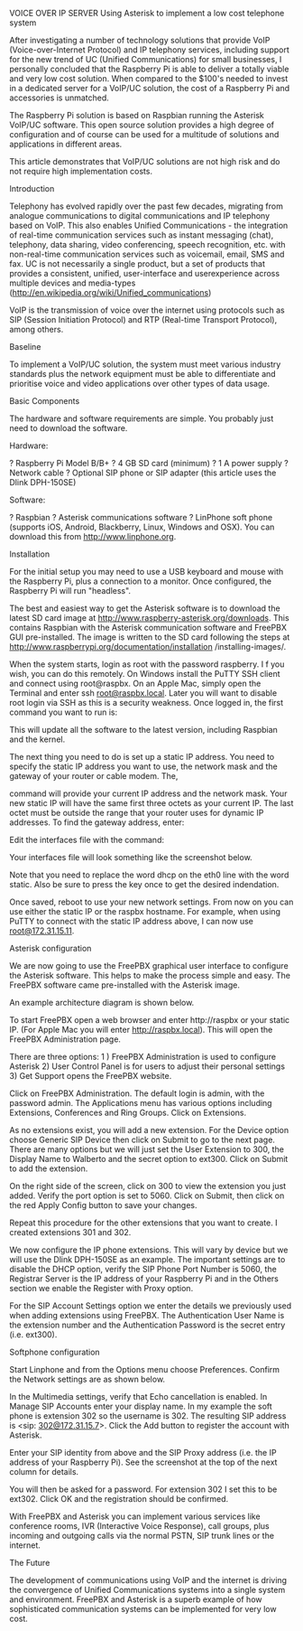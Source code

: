 VOICE OVER IP SERVER
Using Asterisk to implement a low cost telephone system

After investigating a number of technology solutions that provide VoIP (Voice-over-Internet Protocol) and IP telephony services, including support for the new trend of UC (Unified Communications) for small businesses, I personally concluded that the Raspberry Pi is able to deliver a totally viable and very low cost solution. When compared to the $100's needed to invest in a dedicated server for a VoIP/UC solution, the cost of a Raspberry Pi and accessories is unmatched.

The Raspberry Pi solution is based on Raspbian running the Asterisk VoIP/UC software. This open source solution provides a high degree of configuration and of course can be used for a multitude of solutions and applications in different areas.

This article demonstrates that VoIP/UC solutions are not high risk and do not require high implementation costs.

Introduction

Telephony has evolved rapidly over the past few decades, migrating from analogue communications to digital communications and IP telephony based on VoIP. This also enables Unified Communications - the integration of real-time communication services such as instant messaging (chat), telephony, data sharing, video conferencing, speech recognition, etc. with non-real-time communication services such as voicemail, email, SMS and fax. UC is not necessarily a single product, but a set of products that provides a consistent, unified, user-interface and userexperience across multiple devices and media-types (http://en.wikipedia.org/wiki/Unified_communications)

VoIP is the transmission of voice over the internet using protocols such as SIP (Session Initiation Protocol) and RTP (Real-time Transport Protocol), among others.

Baseline

To implement a VoIP/UC solution, the system must meet various industry standards plus the network equipment must be able to differentiate and prioritise voice and video applications over other types of data usage.

Basic Components

The hardware and software requirements are simple. You probably just need to download the software.

Hardware:

? Raspberry Pi Model B/B+
? 4 GB SD card (minimum)
? 1 A power supply
? Network cable
? Optional SIP phone or SIP adapter (this article uses the Dlink DPH-150SE)

Software:

? Raspbian
? Asterisk communications software
? LinPhone soft phone (supports iOS, Android, Blackberry, Linux, Windows and OSX). You can download this from http://www.linphone.org.

Installation

For the initial setup you may need to use a USB keyboard and mouse with the Raspberry Pi, plus a connection to a monitor. Once configured, the Raspberry Pi will run "headless".

The best and easiest way to get the Asterisk software is to download the latest SD card image at http://www.raspberry-asterisk.org/downloads. This contains Raspbian with the Asterisk communication software and FreePBX GUI pre-installed. The image is written to the SD card following the steps at http://www.raspberrypi.org/documentation/installation /installing-images/.

When the system starts, login as root with the password raspberry. I f you wish, you can do this remotely. On Windows install the PuTTY SSH client and connect using root@raspbx. On an Apple Mac, simply open the Terminal and enter ssh root@raspbx.local. Later you will want to disable root login via SSH as this is a security weakness. Once logged in, the first command you want to run is:

This will update all the software to the latest version, including Raspbian and the kernel.

The next thing you need to do is set up a static IP address. You need to specify the static IP address you want to use, the network mask and the gateway of your router or cable modem. The,

command will provide your current IP address and the network mask. Your new static IP will have the same first three octets as your current IP. The last octet must be outside the range that your router uses for dynamic IP addresses. To find the gateway address, enter:

Edit the interfaces file with the command:

Your interfaces file will look something like the screenshot below.

Note that you need to replace the word dhcp on the eth0 line with the word static. Also be sure to press the <Tab> key once to get the desired indendation.

Once saved, reboot to use your new network settings. From now on you can use either the static IP or the raspbx hostname. For example, when using PuTTY to connect with the static IP address above, I can now use root@172.31.15.11.

Asterisk configuration

We are now going to use the FreePBX graphical user interface to configure the Asterisk software. This helps to make the process simple and easy. The FreePBX software came pre-installed with the Asterisk image.

An example architecture diagram is shown below.

To start FreePBX open a web browser and enter http://raspbx or your static IP. (For Apple Mac you will enter http://raspbx.local). This will open the FreePBX Administration page.

There are three options:
1 ) FreePBX Administration is used to configure Asterisk
2) User Control Panel is for users to adjust their personal settings
3) Get Support opens the FreePBX website.

Click on FreePBX Administration. The default login is admin, with the password admin. The Applications menu has various options including Extensions, Conferences and Ring Groups. Click on Extensions.

As no extensions exist, you will add a new extension. For the Device option choose Generic SIP Device then click on Submit to go to the next page. There are many options but we will just set the User Extension to 300, the Display Name to Walberto and the secret option to ext300. Click on Submit to add the extension.

On the right side of the screen, click on 300 to view the extension you just added. Verify the port option is set to 5060. Click on Submit, then click on the red Apply Config button to save your changes.

Repeat this procedure for the other extensions that you want to create. I created extensions 301 and 302.

We now configure the IP phone extensions. This will vary by device but we will use the Dlink DPH-150SE as an example. The important settings are to disable the DHCP option, verify the SIP Phone Port Number is 5060, the Registrar Server is the IP address of your Raspberry Pi and in the Others section we enable the Register with Proxy option.

For the SIP Account Settings option we enter the details we previously used when adding extensions using FreePBX. The Authentication User Name is the extension number and the Authentication Password is the secret entry (i.e. ext300).

Softphone configuration

Start Linphone and from the Options menu choose Preferences. Confirm the Network settings are as shown below.

In the Multimedia settings, verify that Echo cancellation is enabled. In Manage SIP Accounts enter your display name. In my example the soft phone is extension 302 so the username is 302. The resulting SIP address is <sip: 302@172.31.15.7>. Click the Add button to register the account with Asterisk.

Enter your SIP identity from above and the SIP Proxy address (i.e. the IP address of your Raspberry Pi). See the screenshot at the top of the next column for details.

You will then be asked for a password. For extension 302 I set this to be ext302. Click OK and the registration should be confirmed.

With FreePBX and Asterisk you can implement various services like conference rooms, IVR (Interactive Voice Response), call groups, plus incoming and outgoing calls via the normal PSTN, SIP trunk lines or the internet.

The Future

The development of communications using VoIP and the internet is driving the convergence of Unified Communications systems into a single system and environment. FreePBX and Asterisk is a superb example of how sophisticated communication systems can be implemented for very low cost.